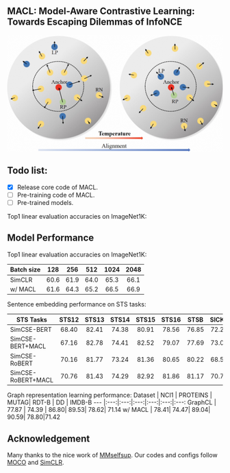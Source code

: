 ## MACL: Model-Aware Contrastive Learning: Towards Escaping Dilemmas of InfoNCE

![](figure/fig1.jpeg)

## Todo list:
- [x] Release core code of MACL.
- [ ] Pre-training code of MACL.
- [ ] Pre-trained models.

Top1 linear evaluation accuracies on ImageNet1K:
## Model Performance
Top1 linear evaluation accuracies on ImageNet1K:

Batch size | 128| 256 | 512 | 1024 | 2048
--- |:---:|:---:|:---:|:---:|:---:
SimCLR | 60.6 | 61.9 | 64.0 | 65.3 | 66.1 
w/ MACL | 61.6 | 64.3| 65.2 | 66.5 | 66.9

Sentence embedding performance on STS tasks:

STS Tasks | STS12| STS13 | STS14 | STS15 | STS16 | STSB  | SICKR | Avg. 
--- |:---:|:---:|:---:|:---:|:---:|:---:|:---:|:---:
SimCSE-BERT | 68.40 | 82.41  | 74.38  | 80.91  | 78.56  |76.85  | 72.23  | 76.25  
SimCSE-BERT+MACL | 67.16 | 82.78 | 74.41| 82.52| 79.07| 77.69| 73.00| 76.66
SimCSE-RoBERT | 70.16  | 81.77 | 73.24  | 81.36 | 80.65 | 80.22 | 68.56 | 76.57 
SimCSE-RoBERT+MACL|70.76 | 81.43  |74.29 |82.92 |81.86 |81.17 |70.70|77.59

Graph representation learning performance:
Dataset | NCI1  | PROTEINS | MUTAG| RDT-B | DD | IMDB-B
--- |:---:|:---:|:---:|:---:|:---:|:---:
GraphCL | 77.87 | 74.39 | 86.80| 89.53| 78.62| 71.14
w/ MACL | 78.41| 74.47| 89.04| 90.59| 78.80|71.42



## Acknowledgement
Many thanks to the nice work of [MMselfsup](https://github.com/open-mmlab/mmselfsup). Our codes and configs follow [MOCO](https://github.com/facebookresearch/moco) and [SimCLR](https://github.com/google-research/simclr).
